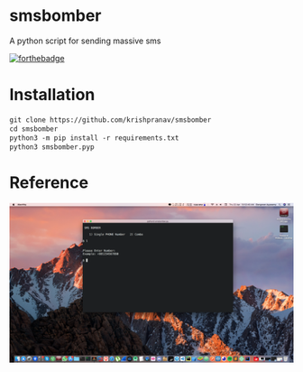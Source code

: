 # smsbomber
A python script for sending massive sms

[![forthebadge](https://forthebadge.com/images/badges/made-with-python.svg)](https://forthebadge.com)

# Installation
```
git clone https://github.com/krishpranav/smsbomber
cd smsbomber
python3 -m pip install -r requirements.txt
python3 smsbomber.pyp
```

# Reference
<img src="https://github.com/krishpranav/smsbomber/blob/master/reference.png">